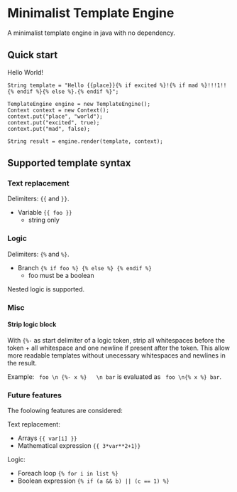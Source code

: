 # Minimalist Template Engine

A minimalist template engine in java with no dependency.

## Quick start

Hello World!

    String template = "Hello {{place}}{% if excited %}!{% if mad %}!!!1!!{% endif %}{% else %}.{% endif %}";

    TemplateEngine engine = new TemplateEngine();
    Context context = new Context();
    context.put("place", "world");
    context.put("excited", true);
    context.put("mad", false);

    String result = engine.render(template, context);

## Supported template syntax

### Text replacement

Delimiters: ```{{``` and ```}}```.

* Variable ```{{ foo }}```
  - string only

### Logic  

Delimiters: ```{%``` and ```%}```.

* Branch ```{% if foo %} {% else %} {% endif %}```
  - foo must be a boolean
  
Nested logic is supported.

### Misc

#### Strip logic block

With ```{%-``` as start delimiter of a logic token, strip all whitespaces before the token + all whitespace and one newline if present after the token. This allow more readable templates without unecessary whitespaces and newlines in the result.

Example: ``` foo \n {%- x %}   \n bar``` is evaluated as ``` foo \n{% x %} bar```. 

### Future features

The foolowing features are considered:

Text replacement:

* Arrays ```{{ var[i] }}```
* Mathematical expression ```{{ 3*var**2+1}}```

Logic:

* Foreach loop ```{% for i in list %}```
* Boolean expression ```{% if (a && b) || (c == 1) %}```

